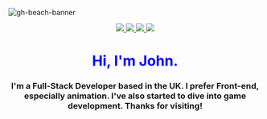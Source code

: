![gh-beach-banner](https://user-images.githubusercontent.com/57762234/185401269-59f0e43f-4035-4381-9fcb-8b8791974ccd.png)
<div align="center">
  <a href="www.linkedin.com/in/john-muir-118ab11a2">
    <img src="https://img.shields.io/badge/linkedin-%230077B5.svg?style=for-the-badge&logo=linkedin&logoColor=white"/>
  </a>
  <a href="https://www.instagram.com/john.r.muir/">
    <img src="https://img.shields.io/badge/Instagram-%23E4405F.svg?style=for-the-badge&logo=Instagram&logoColor=white"/>
  </a>
  <a href="https://codepen.io/Johnmuir2001">
    <img src="https://img.shields.io/badge/Codepen-000000?style=for-the-badge&logo=codepen&logoColor=white"/>
  </a>
  <a href="https://github.com/johnmuir2001">
    <img src="https://img.shields.io/badge/github-%23121011.svg?style=for-the-badge&logo=github&logoColor=white"/>
  </a>

<h1 style="color:blue;">Hi, I'm John.</h1>
<h3>I'm a Full-Stack Developer based in the UK. I prefer Front-end, especially animation. I've also started to dive into game development. Thanks for visiting!</h3>
</div>
